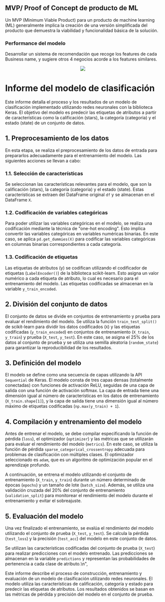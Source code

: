 
## MVP/ Proof of Concept de producto de ML 

Un MVP (Minimum Viable Product) para un producto de machine learning (ML) generalmente implica la creación de una versión simplificada del producto que demuestra la viabilidad y funcionalidad básica de la solución.

### Performance del modelo

Desarrollar un sistema de recomendación que recoge los features de cada  Business name, y sugiere otros 4 negocios acorde a los features similares.

<p align="center">
  <img src="https://github.com/AgustinBalcaza/PF_GOOGLE_YELP/blob/main/ML_Recomendaci%C3%B3n/ML_RECOMEN.png">
</p>

# Informe del modelo de clasificación 
    
Este informe detalla el proceso y los resultados de un modelo de clasificación implementado utilizando redes neuronales con la biblioteca Keras. El objetivo del modelo es predecir las etiquetas de atributos a partir de características como la calificación (stars), la categoría (categoria) y el estado (state) de un conjunto de datos.

## 1. Preprocesamiento de los datos
En esta etapa, se realiza el preprocesamiento de los datos de entrada para prepararlos adecuadamente para el entrenamiento del modelo. Las siguientes acciones se llevan a cabo:

### 1.1. Selección de características

Se seleccionan las características relevantes para el modelo, que son la calificación (stars), la categoría (categoria) y el estado (state). Estas características se extraen del DataFrame original `df` y se almacenan en el DataFrame `X`.

### 1.2. Codificación de variables categóricas

Para poder utilizar las variables categóricas en el modelo, se realiza una codificación mediante la técnica de \"one-hot encoding\". Esto implica convertir las variables categóricas en variables numéricas binarias. En este caso, se aplica `pd.get_dummies(X)` para codificar las variables categóricas en columnas binarias correspondientes a cada categoría.

### 1.3. Codificación de etiquetas

Las etiquetas de atributos (y) se codifican utilizando el codificador de etiquetas (`LabelEncoder()`) de la biblioteca scikit-learn. Esto asigna un valor numérico a cada etiqueta de atributo, lo cual es necesario para el entrenamiento del modelo. Las etiquetas codificadas se almacenan en la variable `y_train_encoded`.
    
## 2. División del conjunto de datos
El conjunto de datos se divide en conjuntos de entrenamiento y prueba para evaluar el rendimiento del modelo. Se utiliza la función `train_test_split()` de scikit-learn para dividir los datos codificados (`X`) y las etiquetas codificadas (`y_train_encoded`) en conjuntos de entrenamiento (`X_train`, `y_train`) y prueba (`X_test`, `y_test`). En este caso, se asigna el 25% de los datos al conjunto de prueba y se utiliza una semilla aleatoria (`random_state`) para garantizar la reproducibilidad de los resultados.

## 3. Definición del modelo

El modelo se define como una secuencia de capas utilizando la API `Sequential` de Keras. El modelo consta de tres capas densas (totalmente conectadas) con funciones de activación ReLU, seguidas de una capa de salida con una función de activación softmax. La capa de entrada tiene una dimensión igual al número de características en los datos de entrenamiento (`X_train.shape[1]`), y la capa de salida tiene una dimensión igual al número máximo de etiquetas codificadas (`np.max(y_train) + 1`).

## 4. Compilación y entrenamiento del modelo

Antes de entrenar el modelo, se debe compilar especificando la función de pérdida (`loss`), el optimizador (`optimizer`) y las métricas que se utilizarán para evaluar el rendimiento del modelo (`metrics`). En este caso, se utiliza la función de pérdida `sparse_categorical_crossentropy` adecuada para problemas de clasificación con múltiples clases. El optimizador seleccionado es `adam`, que es un algoritmo de optimización popular en el aprendizaje profundo.

A continuación, se entrena el modelo utilizando el conjunto de entrenamiento (`X_train`, `y_train`) durante un número determinado de épocas (`epochs`) y un tamaño de lote (`batch_size`). Además, se utiliza una validación cruzada del 20% del conjunto de entrenamiento (`validation_split`) para monitorear el rendimiento del modelo durante el entrenamiento y evitar el sobreajuste.
  
## 5. Evaluación del modelo
   
Una vez finalizado el entrenamiento, se evalúa el rendimiento del modelo utilizando el conjunto de prueba (`X_test`, `y_test`). Se calcula la pérdida (`test_loss`) y la precisión (`test_acc`) del modelo en este conjunto de datos.

Se utilizan las características codificadas del conjunto de prueba (`X_test`) para realizar predicciones con el modelo entrenado. Las predicciones se almacenan en la variable `predictions` y representan las probabilidades de pertenencia a cada clase de atributo.\n",

Este informe describe el proceso de construcción, entrenamiento y evaluación de un modelo de clasificación utilizando redes neuronales. El modelo utiliza las características de calificación, categoría y estado para predecir las etiquetas de atributos. Los resultados obtenidos se basan en las métricas de pérdida y precisión del modelo en el conjunto de prueba.
